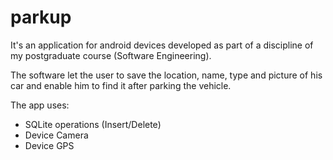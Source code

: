 # parkup
It's an application for android devices developed as part of a discipline of my postgraduate course (Software Engineering).

The software let the user to save the location, name, type and picture of his car and enable him to find it after parking the vehicle.

The app uses:
- SQLite operations (Insert/Delete)
- Device Camera
- Device GPS
